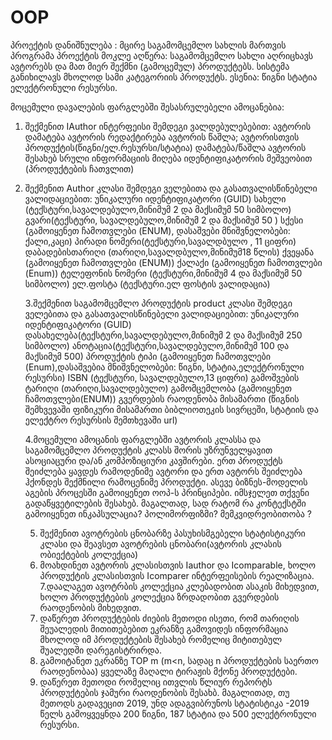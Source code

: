 # OOP
პროექტის დანიშნულება : მცირე საგამომცემლო სახლის მართვის პროგრამა
პროექტის მოკლე აღწერა: საგამომცემლო სახლი აღრიცხავს ავტორებს და მათ მიერ შექმნი (გამოცემულ) პროდუქტებს. სისტემა განიხილავს 
მხოლოდ სამი კატეგორიის პროდუქტს. ესენია: წიგნი სტატია ელექტრონული რესურსი.

მოცემული დავალების ფარგლებში შესასრულებელი ამოცანებია:
1. შექმენით IAuthor ინტერფეისი შემდეგი ვალდებულებებით:
ავტორის დამატება
    ავტორის რედაქტირება
    ავტორის წაშლა;
   ავტორისთვის პროდუქტის(წიგნი/ელ.რესურსი/სტატია) დამატება/წაშლა
   ავტორის შესახებ სრული ინფორმაციის მიღება იდენტიფიკატორის მეშვეობით (პროდუქტების ჩათვლით)
   

2. შექმენით Author კლასი შემდეგი ველებითა და გასათვალისწინებელი ვალიდაციებით:
    უნიკალური იდენტიფიკატორი (GUID)
    სახელი (ტექსტური,სავალდებულო,მინიმუმ 2 და მაქსიმუმ 50 სიმბოლო)
    გვარი(ტექსტური, სავალდებულო,მინიმუმ 2 და მაქსიმუმ 50 )
    სქესი (გამოიყენეთ ჩამოთვლები (ENUM), დასაშვები მნიშვნელობები: ქალი,კაცი)
    პირადი ნომერი(ტექსტური,სავალდბულო , 11 ციფრი)
    დაბადებისთარიღი (თარიღი,სავალდბულო,მინიმუმ18 წლის)
    ქვეყანა (გამოიყენეთ ჩამოთვლები (ENUM))
    ქალაქი (გამოიყენეთ ჩამოთვლები (Enum))
    ტელეფონის ნომერი (ტექსტური,მინიმუმ 4 და მაქსიმუმ 50 სიმბოლო)
    ელ.ფოსტა (ტექსტური.ელ ფოსტის ვალიდაცია)


    3.შექმენით საგამომცემლო პროდუქტის product კლასი შემდეგი ველებითა და გასათვალისწინებელი ვალიდაციებით:
    უნიკალური იდენტიფიკატორი (GUID)
    დასახელება(ტექსტური,სავალდებულო,მინიმუმ 2 და მაქსიმუმ 250 სიმბოლო)
    ანოტაცია(ტექსტური,სავალდებულო,მინიმუმ 100 და მაქსიმუმ 500)
    პროდუქტის ტიპი (გამოიყენეთ ჩამოთვლები (Enum),დასაშვებია მნიშვნელობები: წიგნი, სტატია,ელექტრონული რესურსი)
    ISBN (ტექსტური, სავალდებულო,13 ციფრი)
    გამოშვების ტარიღი (თარიღი,სავალდებულო)
    გამომცემლობა (გამოიყენეთ ჩამოთვლები(ENUM))
    გვერდების რაოდენობა
    მისამართი (წიგნის შემხვევაში ფიზიკური მისამართი ბიბლიოთეკის სივრცეში, სტატიის და ელექტრო რესურსის შემთხევაში url)

    4.მოცემული ამოცანის ფარგლებში ავტორის კლასსა და საგამომცემლო პროდუქტის კლასს შორის უზრუნველყავით ასოციაცური და/ან კომპოზიციური კავშირები.
    ერთ პროდუქტს შეიძლება ყავდეს რამოდენიმე ავტორი და ერთ ავტორს შეიძლება ჰქონდეს შექმნილი რამოცენიმე პროდუქტი. 
    ასევე ბიზნეს-მოდელის აგების პროცესში გამოიყენეთ ოოპ-ს პრინციპები. იმსჯელეთ თქვენი გადაწყვეტილების შესახებ. მაგალთად, სად რატომ რა კონტექსტში გამოიყენეთ ინკაპსულაცია? 
    პოლიმორფიზმი? მემკვიდრეობითობა ? 

    5. შექმენით ავოტრების ცნობარზე პასუხისმგებელი სტატისტიკური კლასი და შეავსეთ ავოტრების ცნობარი(ავტორის კლასის ობიექტების კოლექცია)
    6. მოახდინეთ ავტორის კლასისთვის Iauthor და Icomparable, ხოლო პროდუქტის კლასისთვის Icomparer ინტერფეისების რეალიზაცია.
    7.დაალაგეთ ავოტრბის კოლექცია კლებადობით ასაკის მიხედვით, ხოლო პროდუქტების კოლექცია ზრდადობით გვერდების რაოდენობის მიხედვით.
    8. დაწერეთ პროდუქტების ძიების მეთოდი ისეთი, რომ თარიღის შეუალედის მითითებებით ეკრანზე გამოვიდეს ინფორმაცია მხოლოდ იმ პროდუქტების შესახებ რომელიც მიტითებულ შუალედში დარეგისტრირდა.
    9. გამოიტანეთ ეკრანზე TOP m (m<n, სადაც n პროდუქტების საერთო რაოდენობაა) ყველაზე მაღალი ტირაჟის მქონე პროდუქტები.
    10. დაწერეთ მეთოდი რომელიც ითვლის წლიურ რეპორტს პროდუქტების ჯამური რაოდენობის შესახბ. მაგალითად, თუ მეთოდს გადავეცით 2019, უნდ ადაგვიბრუნოს სტატისტიკა -2019 წელს გამოყვეყნდა 200 წიგნი, 187 სტატია და 500 ელექტრონული რესურსი.
